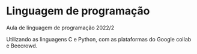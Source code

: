 # Linguagem de programação
Aula de linguagem de programação 2022/2

Utilizando as linguagens C e Python, com as plataformas do Google collab e Beecrowd.
